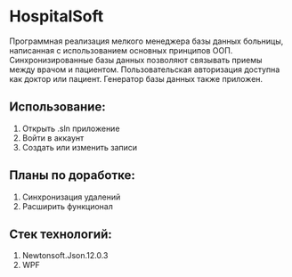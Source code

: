 HospitalSoft
=============
Программная реализация мелкого менеджера базы данных больницы, написанная с использованием основных принципов ООП. Синхронизированные базы данных позволяют связывать приемы между врачом и пациентом. Пользовательская авторизация доступна как доктор или пациент. Генератор базы данных также приложен.

**Использование:**
-------
1. Открыть .sln приложение
2. Войти в аккаунт
3. Создать или изменить записи

**Планы по доработке:**
-------
1. Синхронизация удалений
2. Расширить функционал

**Стек технологий:**
-------
1. Newtonsoft.Json.12.0.3
2. WPF
